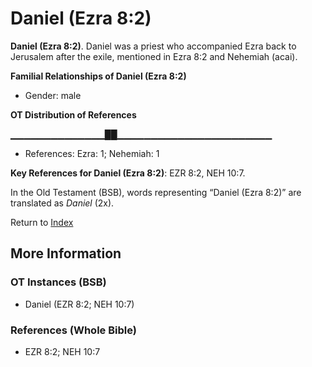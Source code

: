 # Daniel (Ezra 8:2)
**Daniel (Ezra 8:2)**. 
Daniel was a priest who accompanied Ezra back to Jerusalem after the exile, mentioned in Ezra 8:2 and Nehemiah (acai). 




**Familial Relationships of Daniel (Ezra 8:2)**


* Gender: male


**OT Distribution of References**

▁▁▁▁▁▁▁▁▁▁▁▁▁▁██▁▁▁▁▁▁▁▁▁▁▁▁▁▁▁▁▁▁▁▁▁▁▁
* References: Ezra: 1; Nehemiah: 1



**Key References for Daniel (Ezra 8:2)**: 
EZR 8:2, NEH 10:7. 


In the Old Testament (BSB), words representing “Daniel (Ezra 8:2)” are translated as 
*Daniel* (2x). 




Return to [Index](00-Index.md)

## More Information

### OT Instances (BSB)

* Daniel (EZR 8:2; NEH 10:7)



### References (Whole Bible)

* EZR 8:2; NEH 10:7



